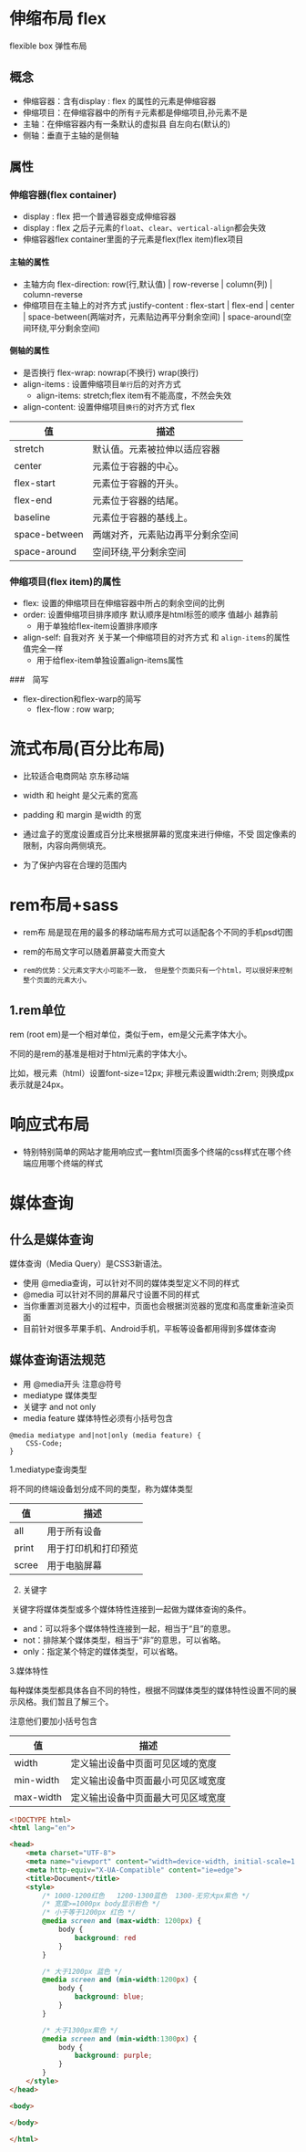 # 伸缩布局 flex

flexible box 弹性布局

## 概念

- 伸缩容器：含有display : flex 的属性的元素是伸缩容器
- 伸缩项目：在伸缩容器中的所有`子`元素都是伸缩项目,孙元素不是
- 主轴：在伸缩容器内有一条默认的虚拟县 自左向右(默认的)
- 侧轴：垂直于主轴的是侧轴

## 属性

### 伸缩容器(flex container)

- display : flex 把一个普通容器变成伸缩容器
- display : flex 之后子元素的`float`、`clear`、`vertical-align`都会失效
- 伸缩容器flex container里面的子元素是flex(flex item)flex项目

#### 主轴的属性

- 主轴方向 flex-direction: row(行,默认值) | row-reverse | column(列) | column-reverse
- 伸缩项目在主轴上的对齐方式 justify-content : flex-start | flex-end | center | space-between(两端对齐，元素贴边再平分剩余空间) | space-around(空间环绕,平分剩余空间)

#### 侧轴的属性

- 是否换行 flex-wrap: nowrap(不换行) wrap(换行)
- align-items : 设置伸缩项目`单行`后的对齐方式
  - align-items: stretch;flex item有不能高度，不然会失效
- align-content: 设置伸缩项目`换行`的对齐方式 flex



| 值            | 描述                             |
| ------------- | -------------------------------- |
| stretch       | 默认值。元素被拉伸以适应容器     |
| center        | 元素位于容器的中心。             |
| flex-start    | 元素位于容器的开头。             |
| flex-end      | 元素位于容器的结尾。             |
| baseline      | 元素位于容器的基线上。           |
| space-between | 两端对齐，元素贴边再平分剩余空间 |
| space-around  | 空间环绕,平分剩余空间            |



### 伸缩项目(flex item)的属性

- flex: 设置的伸缩项目在伸缩容器中所占的剩余空间的比例
- order: 设置伸缩项目排序顺序 默认顺序是html标签的顺序 值越小 越靠前
  - 用于单独给flex-item设置排序顺序
- align-self: 自我对齐 关于某一个伸缩项目的对齐方式 和 `align-items`的属性值完全一样
  - 用于给flex-item单独设置align-items属性

###　简写

- flex-direction和flex-warp的简写
  - flex-flow : row  warp;

 # 流式布局(百分比布局)

- 比较适合电商网站 京东移动端
- width 和 height 是父元素的宽高
- padding 和 margin 是width 的宽

- 通过盒子的宽度设置成百分比来根据屏幕的宽度来进行伸缩，不受 固定像素的限制，内容向两侧填充。
-  为了保护内容在合理的范围内 

# rem布局+sass

- rem布 局是现在用的最多的移动端布局方式可以适配各个不同的手机psd切图

- rem的布局文字可以随着屏幕变大而变大
- `rem的优势：父元素文字大小可能不一致， 但是整个页面只有一个html，可以很好来控制整个页面的元素大小。`

## 1.rem单位

rem (root em)是一个相对单位，类似于em，em是父元素字体大小。

不同的是rem的基准是相对于html元素的字体大小。

比如，根元素（html）设置font-size=12px; 非根元素设置width:2rem; 则换成px表示就是24px。



# 响应式布局

- 特别特别简单的网站才能用响应式一套html页面多个终端的css样式在哪个终端应用哪个终端的样式

# 媒体查询

## 什么是媒体查询

媒体查询（Media Query）是CSS3新语法。

+ 使用 @media查询，可以针对不同的媒体类型定义不同的样式
+ @media 可以针对不同的屏幕尺寸设置不同的样式
+ 当你重置浏览器大小的过程中，页面也会根据浏览器的宽度和高度重新渲染页面 
+ 目前针对很多苹果手机、Android手机，平板等设备都用得到多媒体查询

## 媒体查询语法规范

+ 用 @media开头 注意@符号
+ mediatype  媒体类型
+ 关键字 and  not  only
+ media feature 媒体特性必须有小括号包含

~~~
@media mediatype and|not|only (media feature) {
    CSS-Code;
}
~~~

1.mediatype查询类型

将不同的终端设备划分成不同的类型，称为媒体类型

| 值    | 描述                 |
| ----- | -------------------- |
| all   | 用于所有设备         |
| print | 用于打印机和打印预览 |
| scree | 用于电脑屏幕         |

2. 关键字

​       关键字将媒体类型或多个媒体特性连接到一起做为媒体查询的条件。

+ and：可以将多个媒体特性连接到一起，相当于“且”的意思。
+ not：排除某个媒体类型，相当于“非”的意思，可以省略。
+ only：指定某个特定的媒体类型，可以省略。    

3.媒体特性

每种媒体类型都具体各自不同的特性，根据不同媒体类型的媒体特性设置不同的展示风格。我们暂且了解三个。

注意他们要加小括号包含

| 值        | 描述                               |
| --------- | ---------------------------------- |
| width     | 定义输出设备中页面可见区域的宽度   |
| min-width | 定义输出设备中页面最小可见区域宽度 |
| max-width | 定义输出设备中页面最大可见区域宽度 |

~~~html
<!DOCTYPE html>
<html lang="en">

<head>
    <meta charset="UTF-8">
    <meta name="viewport" content="width=device-width, initial-scale=1.0">
    <meta http-equiv="X-UA-Compatible" content="ie=edge">
    <title>Document</title>
    <style>
        /* 1000-1200红色   1200-1300蓝色  1300-无穷大px紫色 */
        /* 宽度>=1000px body显示粉色 */
        /* 小于等于1200px 红色 */
        @media screen and (max-width: 1200px) {
            body {
                background: red
            }
        }

        /* 大于1200px 蓝色 */
        @media screen and (min-width:1200px) {
            body {
                background: blue;
            }
        }

        /* 大于1300px紫色 */
        @media screen and (min-width:1300px) {
            body {
                background: purple;
            }
        }
    </style>
</head>

<body>

</body>

</html>
~~~

